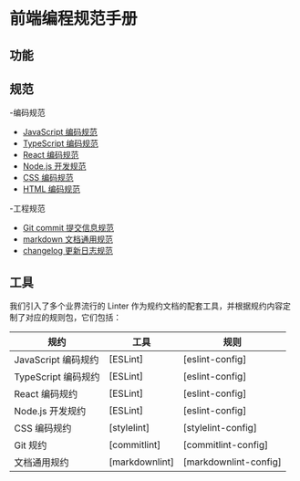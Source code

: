 # 前端编程规范手册

## 功能

## 规范

-编码规范
  - [JavaScript 编码规范](docs/coding/javascript.md)
  - [TypeScript 编码规范](docs/coding/typescript.md)
  - [React 编码规范](docs/coding/react.md)
  - [Node.js 开发规范](docs/coding/node.md)
  - [CSS 编码规范](docs/coding/css.md)
  - [HTML 编码规范](docs/coding/html.md)

-工程规范
  - [Git commit 提交信息规范](docs/engineering/git.md)
  - [markdown 文档通用规范](docs/engineering/writing.md)
  - [changelog 更新日志规范](docs/engineering/changelog.md)

## 工具

我们引入了多个业界流行的 Linter 作为规约文档的配套工具，并根据规约内容定制了对应的规则包，它们包括：

| 规约                | 工具           | 规则                      |
| ------------------- | -------------- | ------------------------- |
| JavaScript 编码规约 | [ESLint]       | [eslint-config]       |
| TypeScript 编码规约 | [ESLint]       | [eslint-config]       |
| React 编码规约      | [ESLint]       | [eslint-config]       |
| Node.js 开发规约    | [ESLint]       | [eslint-config]       |
| CSS 编码规约        | [stylelint]    | [stylelint-config]    |
| Git 规约            | [commitlint]   | [commitlint-config]   |
| 文档通用规约        | [markdownlint] | [markdownlint-config] |